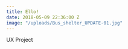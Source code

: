 ```yaml
---
title: Ello!
date: 2018-05-09 22:36:00 Z
image: "/uploads/Bus_shelter_UPDATE-01.jpg"
---
```


UX Project